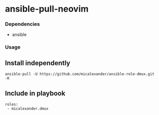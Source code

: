 # ansible-pull-neovim

### Dependencies
- ansible

### Usage

## Install independently
`ansible-pull -U https://github.com/micalexander/ansible-role-dmux.git -K`

## Include in playbook
```
roles:
 - micalexander.dmux
```
